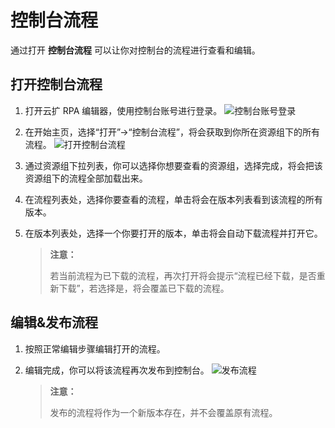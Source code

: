 # 控制台流程

通过打开 **控制台流程** 可以让你对控制台的流程进行查看和编辑。

## 打开控制台流程

1. 打开云扩 RPA 编辑器，使用控制台账号进行登录。
![控制台账号登录](https://docimages.blob.core.chinacloudapi.cn/images/Studio/workingProcess/consoleaccount20201112.png)
2. 在开始主页，选择“打开”->“控制台流程”，将会获取到你所在资源组下的所有流程。
![打开控制台流程](https://docimages.blob.core.chinacloudapi.cn/images/Studio/workingProcess/openconsoleflow20201112.png)

3. 通过资源组下拉列表，你可以选择你想要查看的资源组，选择完成，将会把该资源组下的流程全部加载出来。

4. 在流程列表处，选择你要查看的流程，单击将会在版本列表看到该流程的所有版本。

5. 在版本列表处，选择一个你要打开的版本，单击将会自动下载流程并打开它。

    > **注意：**
    >
    > 若当前流程为已下载的流程，再次打开将会提示“流程已经下载，是否重新下载”，若选择是，将会覆盖已下载的流程。

## 编辑&发布流程

1. 按照正常编辑步骤编辑打开的流程。

2. 编辑完成，你可以将该流程再次发布到控制台。
![发布流程](https://docimages.blob.core.chinacloudapi.cn/images/Studio/workingProcess/publishconsole20201112.png)

   > **注意：**
   >
   > 发布的流程将作为一个新版本存在，并不会覆盖原有流程。
